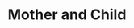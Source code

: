 ---
pid: CH494
title: Mother and Child
location_transcription: Broad & Erie
zipcode: '19150'
outside_phl: 
neighborhood: Cedarbrook
age: '24'
age_range: 20-29
instagram: 
image_file_name: CH_494.jpg
proposal_transcription: 
topic: Family
topic_summary: '0'
type: Other No Form
keywords_other: 
credit: Am
image_labels: 
twitter: 
facebook: 
permalink: "/monuments/ch494/"
layout: item-page
---